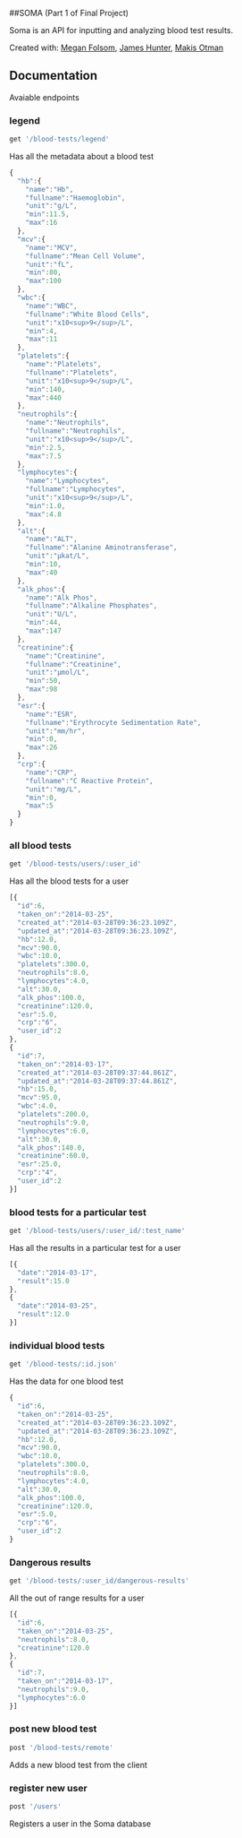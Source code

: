 ##SOMA
(Part 1 of Final Project)

Soma is an API for inputting and analyzing blood test results. 

Created with: [Megan Folsom](https://github.com/mfolsom), [James Hunter](https://github.com/NotTheUsual), [Makis Otman](https://github.com/Maikon)

## Documentation

Avaiable endpoints

### legend

```ruby
get '/blood-tests/legend'
```

Has all the metadata about a blood test

```javascript
{
  "hb":{
    "name":"Hb",
    "fullname":"Haemoglobin",
    "unit":"g/L",
    "min":11.5,
    "max":16
  },
  "mcv":{
    "name":"MCV",
    "fullname":"Mean Cell Volume",
    "unit":"fL",
    "min":80,
    "max":100
  },
  "wbc":{
    "name":"WBC",
    "fullname":"White Blood Cells",
    "unit":"x10<sup>9</sup>/L",
    "min":4,
    "max":11
  },
  "platelets":{
    "name":"Platelets",
    "fullname":"Platelets",
    "unit":"x10<sup>9</sup>/L",
    "min":140,
    "max":440
  },
  "neutrophils":{
    "name":"Neutrophils",
    "fullname":"Neutrophils",
    "unit":"x10<sup>9</sup>/L",
    "min":2.5,
    "max":7.5
  },
  "lymphocytes":{
    "name":"Lymphocytes",
    "fullname":"Lymphocytes",
    "unit":"x10<sup>9</sup>/L",
    "min":1.0,
    "max":4.8
  },
  "alt":{
    "name":"ALT",
    "fullname":"Alanine Aminotransferase",
    "unit":"µkat/L",
    "min":10,
    "max":40
  },
  "alk_phos":{
    "name":"Alk Phos",
    "fullname":"Alkaline Phosphates",
    "unit":"U/L",
    "min":44,
    "max":147
  },
  "creatinine":{
    "name":"Creatinine",
    "fullname":"Creatinine",
    "unit":"μmol/L",
    "min":50,
    "max":98
  },
  "esr":{
    "name":"ESR",
    "fullname":"Erythrocyte Sedimentation Rate",
    "unit":"mm/hr",
    "min":0,
    "max":26
  },
  "crp":{
    "name":"CRP",
    "fullname":"C Reactive Protein",
    "unit":"mg/L",
    "min":0,
    "max":5
  }
}
```

### all blood tests

```ruby
get '/blood-tests/users/:user_id'
```

Has all the blood tests for a user

```javascript
[{
  "id":6,
  "taken_on":"2014-03-25",
  "created_at":"2014-03-28T09:36:23.109Z",
  "updated_at":"2014-03-28T09:36:23.109Z",
  "hb":12.0,
  "mcv":90.0,
  "wbc":10.0,
  "platelets":300.0,
  "neutrophils":8.0,
  "lymphocytes":4.0,
  "alt":30.0,
  "alk_phos":100.0,
  "creatinine":120.0,
  "esr":5.0,
  "crp":"6",
  "user_id":2
},
{
  "id":7,
  "taken_on":"2014-03-17",
  "created_at":"2014-03-28T09:37:44.861Z",
  "updated_at":"2014-03-28T09:37:44.861Z",
  "hb":15.0,
  "mcv":95.0,
  "wbc":4.0,
  "platelets":200.0,
  "neutrophils":9.0,
  "lymphocytes":6.0,
  "alt":30.0,
  "alk_phos":140.0,
  "creatinine":60.0,
  "esr":25.0,
  "crp":"4",
  "user_id":2
}]
```

### blood tests for a particular test

```ruby
get '/blood-tests/users/:user_id/:test_name'
```

Has all the results in a particular test for a user

```javascript
[{
  "date":"2014-03-17",
  "result":15.0
},
{
  "date":"2014-03-25",
  "result":12.0
}]
```

### individual blood tests

```ruby
get '/blood-tests/:id.json'
```

Has the data for one blood test

```javascript
{
  "id":6,
  "taken_on":"2014-03-25",
  "created_at":"2014-03-28T09:36:23.109Z",
  "updated_at":"2014-03-28T09:36:23.109Z",
  "hb":12.0,
  "mcv":90.0,
  "wbc":10.0,
  "platelets":300.0,
  "neutrophils":8.0,
  "lymphocytes":4.0,
  "alt":30.0,
  "alk_phos":100.0,
  "creatinine":120.0,
  "esr":5.0,
  "crp":"6",
  "user_id":2
}
```

### Dangerous results

```ruby
get '/blood-tests/:user_id/dangerous-results'
```

All the out of range results for a user

```javascript
[{
  "id":6,
  "taken_on":"2014-03-25",
  "neutrophils":8.0,
  "creatinine":120.0
},
{
  "id":7,
  "taken_on":"2014-03-17",
  "neutrophils":9.0,
  "lymphocytes":6.0
}]
```

### post new blood test

```ruby
post '/blood-tests/remote'
```

Adds a new blood test from the client

### register new user

```ruby
post '/users'
```

Registers a user in the Soma database
